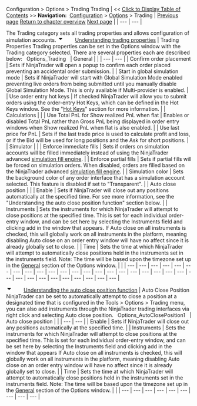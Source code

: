 ﻿
Configuration \> Options \> Trading
Trading
| \<\< [Click to Display Table of Contents](options_trading.md) \>\> **Navigation:**     [Configuration](configuration-1.md) \> [Options](options-1.md) \> Trading | [Previous page](enabling_disabling-multi-provi-1.md) [Return to chapter overview](options-1.md) [Next page](options_strategies-1.md) |
| --- | --- |

The Trading category sets all trading properties and allows configuration of simulation accounts. 
![tog_minus](tog_minus-1.gif)        [Understanding trading properties](javascript:HMToggle('toggle','UnderstandingTradingProperties','UnderstandingTradingProperties_ICON'))
| Trading Properties Trading properties can be set in the Options window with the Trading category selected. There are several properties each are described below:   Options_Trading     | General |  | | --- | --- | | Confirm order placement | Sets if NinjaTrader will open a popup to confirm each order placed preventing an accidental order submission. | | Start in global simulation mode | Sets if NinjaTrader will start with Global Simulation Mode enabled preventing live orders from being submitted until you manually disable Global Simulation Mode. This is only available if Multi\-provider is enabled. | | Use order entry hot keys | If checked NinjaTrader will allow you to submit orders using the order\-entry Hot Keys, which can be defined in the Hot Keys window. See the "[Hot Keys](hot_key_manager-1.md)" section for more information. | | Calculations |  | | Use Total PnL for Show realized PnL when flat | Enables or disabled Total PnL rather than Gross PnL being displayed in order entry windows when Show realized PnL when flat is also enabled. | | Use last price for PnL | Sets if the last trade price is used to calculate profit and loss, or if the Bid will be used for long positions and the Ask for short positions. | | Simulator |  | | Enforce immediate fills | Sets if orders on simulation accounts will be filled immediately instead of using the NinjaTrader advanced [simulation fill engine](simulation-1.md). | | Enforce partial fills | Sets if partial fills will be forced on simulation orders. When disabled, orders are filled based on the NinjaTrader advanced [simulation fill engine](simulation-1.md). | | Simulation color | Sets the background color of any order interface that has a simulation account selected. This feature is disabled if set to "Transparent". | | Auto close position |  | | Enable | Sets if NinjaTrader will close out any positions automatically at the specified time. For see more information, see the "Understanding the auto close position function" section below. | | Instruments | Sets the instruments for which NinjaTrader will attempt to close positions at the specified time. This is set for each individual order\-entry window, and can be set here by selecting the Instruments field and clicking add in the window that appears. If Auto close on all instruments is checked, this will globally work on all instruments in the platform, meaning disabling Auto close on an order entry window will have no affect since it is already globally set to close. | | Time | Sets the time at which NinjaTrader will attempt to automatically close positions held in the instruments set in the instruments field. Note: The time will be based upon the timezone set up in the [General](general_section-1.md) section of the Options window. | |
| --- | --- | --- | --- | --- | --- | --- | --- | --- | --- | --- | --- | --- | --- | --- | --- | --- | --- | --- | --- | --- | --- | --- | --- | --- | --- | --- | --- | --- | --- | --- |

![tog_minus](tog_minus-1.gif)        [Understanding the auto close position function](javascript:HMToggle('toggle','UnderstandingTheAutoClosePositionFunction','UnderstandingTheAutoClosePositionFunction_ICON'))
| Auto Close Position NinjaTrader can be set to automatically attempt to close a position at a designated time that is configured in the Tools \> Options \> Trading menu, you can also add instruments through the NinjaTrader trading interfaces via right click and selecting Auto close position.   Options_AutoClosePosition1     | Auto close position |  | | --- | --- | | Enable | Sets if NinjaTrader will close out any positions automatically at the specified time. | | Instruments | Sets the instruments for which NinjaTrader will attempt to close positions at the specified time. This is set for each individual order\-entry window, and can be set here by selecting the Instruments field and clicking add in the window that appears If Auto close on all instruments is checked, this will globally work on all instruments in the platform, meaning disabling Auto close on an order entry window will have no affect since it is already globally set to close. | | Time | Sets the time at which NinjaTrader will attempt to automatically close positions held in the instruments set in the instruments field. Note: The time will be based upon the timezone set up in the [General](general_section-1.md) section of the Options window. | |
| --- | --- | --- | --- | --- | --- | --- | --- | --- |

